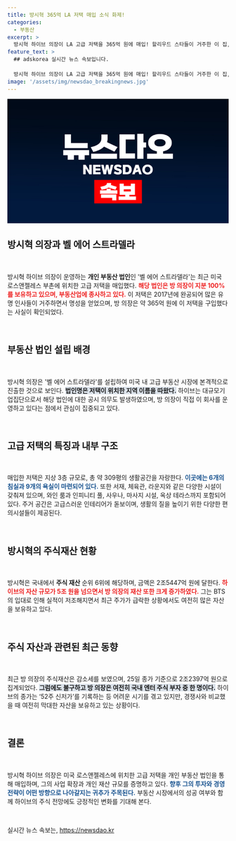```yaml
---
title: 방시혁 365억 LA 저택 매입 소식 화제!
categories:
  - 부동산
excerpt: >
  방시혁 하이브 의장이 LA 고급 저택을 365억 원에 매입! 할리우드 스타들이 거주한 이 집, 방 의장의 부동산 법인 통해 소유. 국내 엔터 업계에서 독보적인 주식 부자, 그가 또 어떤 계획을 담고 있을지 궁금하다!
feature_text: >
  ## adskorea 실시간 뉴스 속보입니다.

  방시혁 하이브 의장이 LA 고급 저택을 365억 원에 매입! 할리우드 스타들이 거주한 이 집, 방 의장의 부동산 법인 통해 소유. 국내 엔터 업계에서 독보적인 주식 부자, 그가 또 어떤 계획을 담고 있을지 궁금하다!
image: '/assets/img/newsdao_breakingnews.jpg'
---
```


<p><img src="/assets/img/newsdao_breakingnews.jpg" alt="adskorea 속보" /></p>

<h2 data-ke-size="size26">방시혁 의장과 벨 에어 스트라델라</h2>

<p data-ke-size="size16">&nbsp;</p>

<p>방시혁 하이브 의장이 운영하는 <b>개인 부동산 법인</b>인 '벨 에어 스트라델라'는 최근 미국 로스앤젤레스 부촌에 위치한 고급 저택을 매입했다. <b><span style="color: #ee2323;">해당 법인은 방 의장이 지분 100%를 보유하고 있으며, 부동산업에 종사하고 있다.</span></b> 이 저택은 2017년에 완공되어 많은 유명 인사들이 거주하면서 명성을 얻었으며, 방 의장은 약 365억 원에 이 저택을 구입했다는 사실이 확인되었다. </p>

<p data-ke-size="size16">&nbsp;</p>

<h2 data-ke-size="size26">부동산 법인 설립 배경</h2>

<p data-ke-size="size16">&nbsp;</p>

<p>방시혁 의장은 '벨 에어 스트라델라'를 설립하여 미국 내 고급 부동산 시장에 본격적으로 진출한 것으로 보인다. <b><span style="background-color: #21538527;">법인명은 저택이 위치한 지역 이름을 따왔다.</span></b> 하이브는 대규모기업집단으로서 해당 법인에 대한 공시 의무도 발생하였으며, 방 의장이 직접 이 회사를 운영하고 있다는 점에서 관심이 집중되고 있다.</p>

<p data-ke-size="size16">&nbsp;</p>

<h2 data-ke-size="size26">고급 저택의 특징과 내부 구조</h2>

<p data-ke-size="size16">&nbsp;</p>

<p>매입한 저택은 지상 3층 규모로, 총 약 309평의 생활공간을 자랑한다. <b><span style="color: #1a5490;">이곳에는 6개의 침실과 9개의 욕실이 마련되어 있다.</span></b> 또한 서재, 체육관, 라운지와 같은 다양한 시설이 갖춰져 있으며, 와인 룸과 인피니티 풀, 사우나, 마사지 시설, 옥상 테라스까지 포함되어 있다. 주거 공간은 고급스러운 인테리어가 돋보이며, 생활의 질을 높이기 위한 다양한 편의시설들이 제공된다.</p>

<p data-ke-size="size16">&nbsp;</p>

<h2 data-ke-size="size26">방시혁의 주식재산 현황</h2>

<p data-ke-size="size16">&nbsp;</p>

<p>방시혁은 국내에서 <b>주식 재산</b> 순위 6위에 해당하며, 금액은 2조5447억 원에 달한다. <b><span style="color: #ee2323;">하이브의 자산 규모가 5조 원을 넘으면서 방 의장의 재산 또한 크게 증가하였다.</span></b> 그는 BTS의 입대로 인해 실적이 저조해지면서 최근 주가가 급락한 상황에서도 여전히 많은 자산을 보유하고 있다.</p>

<p data-ke-size="size16">&nbsp;</p>

<h2 data-ke-size="size26">주식 자산과 관련된 최근 동향</h2>

<p data-ke-size="size16">&nbsp;</p>

<p>최근 방 의장의 주식재산은 감소세를 보였으며, 25일 종가 기준으로 2조2397억 원으로 집계되었다. <b><span style="background-color: #21538527;">그럼에도 불구하고 방 의장은 여전히 국내 엔터 주식 부자 중 한 명이다.</span></b> 하이브의 종가는 ‘52주 신저가’를 기록하는 등 어려운 시기를 겪고 있지만, 경쟁사와 비교했을 때 여전히 막대한 자산을 보유하고 있는 상황이다.</p>

<p data-ke-size="size16">&nbsp;</p>

<h2 data-ke-size="size26">결론</h2>

<p data-ke-size="size16">&nbsp;</p>

<p>방시혁 하이브 의장은 미국 로스앤젤레스에 위치한 고급 저택을 개인 부동산 법인을 통해 매입하며, 그의 사업 확장과 개인 재산 규모를 증명하고 있다. <b><span style="color: #1a5490;">향후 그의 투자와 경영 전략이 어떤 방향으로 나아갈지는 귀추가 주목된다.</span></b> 부동산 시장에서의 성공 여부와 함께 하이브의 주식 전망에도 긍정적인 변화를 기대해 본다. </p>

<p data-ke-size="size16">&nbsp;</p>
실시간 뉴스 속보는, <a href="https://newsdao.kr" rel="dofollow">https://newsdao.kr</a>


